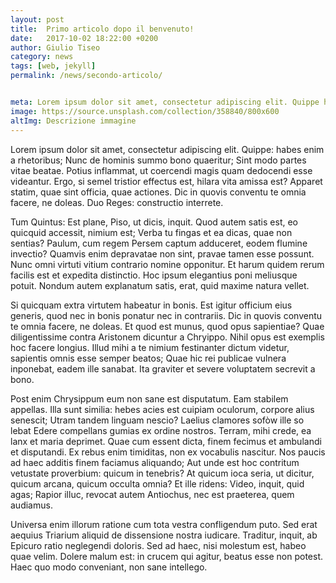 ```yaml
---
layout: post
title:  Primo articolo dopo il benvenuto!
date:   2017-10-02 18:22:00 +0200
author: Giulio Tiseo
category: news
tags: [web, jekyll]
permalink: /news/secondo-articolo/


meta: Lorem ipsum dolor sit amet, consectetur adipiscing elit. Quippe habes enim a rhetoribus; Nunc de hominis summo bono quaeritur; Sint modo partes vitae beatae. Potius inflammat, ut coercendi magis quam dedocendi esse videantur. Ergo, si semel tristior effectus est, hilara vita amissa est?
image: https://source.unsplash.com/collection/358840/800x600
altImg: Descrizione immagine
---
```

<p>Lorem ipsum dolor sit amet, consectetur adipiscing elit. Quippe: habes enim a rhetoribus; Nunc de hominis summo bono quaeritur; Sint modo partes vitae beatae. Potius inflammat, ut coercendi magis quam dedocendi esse videantur. Ergo, si semel tristior effectus est, hilara vita amissa est? Apparet statim, quae sint officia, quae actiones. Dic in quovis conventu te omnia facere, ne doleas. Duo Reges: constructio interrete. </p>

<p>Tum Quintus: Est plane, Piso, ut dicis, inquit. Quod autem satis est, eo quicquid accessit, nimium est; Verba tu fingas et ea dicas, quae non sentias? Paulum, cum regem Persem captum adduceret, eodem flumine invectio? Quamvis enim depravatae non sint, pravae tamen esse possunt. Nunc omni virtuti vitium contrario nomine opponitur. Et harum quidem rerum facilis est et expedita distinctio. Hoc ipsum elegantius poni meliusque potuit. Nondum autem explanatum satis, erat, quid maxime natura vellet. </p>

<p>Si quicquam extra virtutem habeatur in bonis. Est igitur officium eius generis, quod nec in bonis ponatur nec in contrariis. Dic in quovis conventu te omnia facere, ne doleas. Et quod est munus, quod opus sapientiae? Quae diligentissime contra Aristonem dicuntur a Chryippo. Nihil opus est exemplis hoc facere longius. Illud mihi a te nimium festinanter dictum videtur, sapientis omnis esse semper beatos; Quae hic rei publicae vulnera inponebat, eadem ille sanabat. Ita graviter et severe voluptatem secrevit a bono. </p>

<p>Post enim Chrysippum eum non sane est disputatum. Eam stabilem appellas. Illa sunt similia: hebes acies est cuipiam oculorum, corpore alius senescit; Utram tandem linguam nescio? Laelius clamores sofòw ille so lebat Edere compellans gumias ex ordine nostros. Terram, mihi crede, ea lanx et maria deprimet. Quae cum essent dicta, finem fecimus et ambulandi et disputandi. Ex rebus enim timiditas, non ex vocabulis nascitur. Nos paucis ad haec additis finem faciamus aliquando; Aut unde est hoc contritum vetustate proverbium: quicum in tenebris? At quicum ioca seria, ut dicitur, quicum arcana, quicum occulta omnia? Et ille ridens: Video, inquit, quid agas; Rapior illuc, revocat autem Antiochus, nec est praeterea, quem audiamus. </p>

<p>Universa enim illorum ratione cum tota vestra confligendum puto. Sed erat aequius Triarium aliquid de dissensione nostra iudicare. Traditur, inquit, ab Epicuro ratio neglegendi doloris. Sed ad haec, nisi molestum est, habeo quae velim. Dolere malum est: in crucem qui agitur, beatus esse non potest. Haec quo modo conveniant, non sane intellego. </p>


